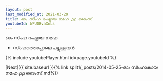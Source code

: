 ```yaml
---
layout: post
last_modified_at: 2021-03-29
title: ഓം സിംഹ ദംഷ്ട്രായ നമഹ ൧൧ ടൈംസ്
youtubeId: WPUDBvaXnLs
---
```

 
 
 ഓം സിംഹ ദംഷ്ട്രായ നമഹ 
 
 -  സിംഹത്തെപ്പോലെ പല്ലുള്ളവൻ 
 
  
 
  
 
 
 
 
 
 


{% include youtubePlayer.html id=page.youtubeId %}
 
[Next]({{ site.baseurl }}{% link  split1/_posts/2014-05-25-ഓം സിംഹാകായ നമഹ ൧൧ ടൈംസ്.md%})
 
